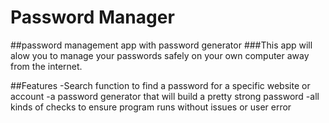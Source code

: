 # Password Manager

##password management app with password generator
###This app will alow you to manage your passwords safely on your own computer away from the internet.

##Features
-Search function to find a password for a specific website or account
-a password generator that will build a pretty strong password
-all kinds of checks to ensure program runs without issues or user error
